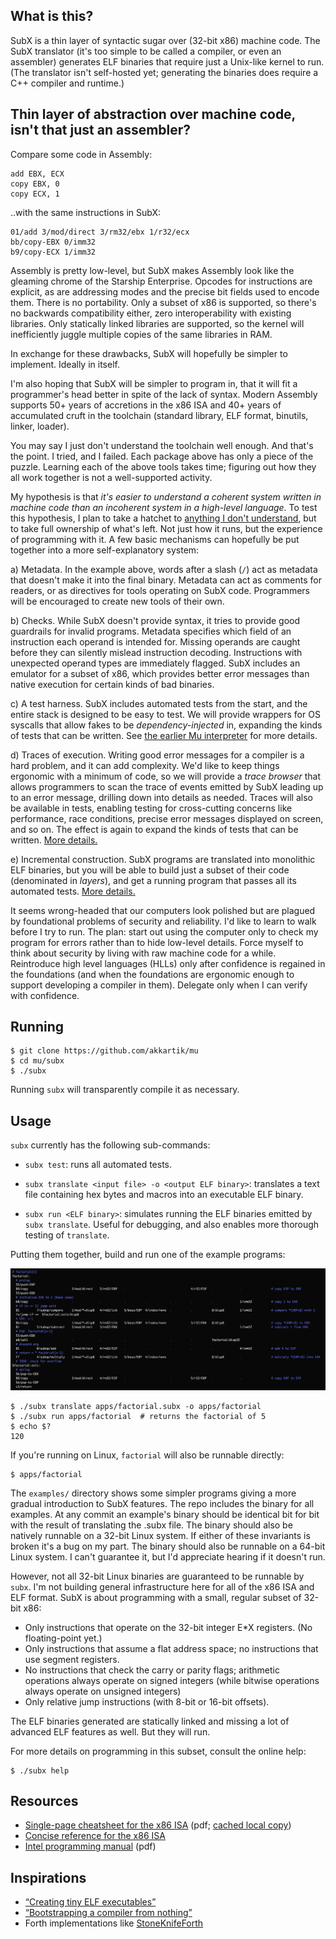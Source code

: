 ## What is this? 

SubX is a thin layer of syntactic sugar over (32-bit x86) machine code. The
SubX translator (it's too simple to be called a compiler, or even an
assembler) generates ELF binaries that require just a Unix-like kernel to run.
(The translator isn't self-hosted yet; generating the binaries does require a
C++ compiler and runtime.)

## Thin layer of abstraction over machine code, isn't that just an assembler?

Compare some code in Assembly:

```
add EBX, ECX
copy EBX, 0
copy ECX, 1
```

..with the same instructions in SubX:

```
01/add 3/mod/direct 3/rm32/ebx 1/r32/ecx
bb/copy-EBX 0/imm32
b9/copy-ECX 1/imm32
```

Assembly is pretty low-level, but SubX makes Assembly look like the gleaming
chrome of the Starship Enterprise. Opcodes for instructions are explicit, as
are addressing modes and the precise bit fields used to encode them. There is
no portability. Only a subset of x86 is supported, so there's no backwards
compatibility either, zero interoperability with existing libraries. Only
statically linked libraries are supported, so the kernel will inefficiently
juggle multiple copies of the same libraries in RAM.

In exchange for these drawbacks, SubX will hopefully be simpler to implement.
Ideally in itself.

I'm also hoping that SubX will be simpler to program in, that it will fit a
programmer's head better in spite of the lack of syntax. Modern Assembly
supports 50+ years of accretions in the x86 ISA and 40+ years of accumulated
cruft in the toolchain (standard library, ELF format, binutils, linker,
loader).

You may say I just don't understand the toolchain well enough. And that's the
point. I tried, and I failed. Each package above has only a piece of the
puzzle. Learning each of the above tools takes time; figuring out how they all
work together is not a well-supported activity.

My hypothesis is that _it's easier to understand a coherent system written in
machine code than an incoherent system in a high-level language._ To test this
hypothesis, I plan to take a hatchet to [anything I don't understand](https://en.wikipedia.org/wiki/Wikipedia:Chesterton%27s_fence),
but to take full ownership of what's left. Not just how it runs, but the
experience of programming with it. A few basic mechanisms can hopefully be put
together into a more self-explanatory system:

a) Metadata. In the example above, words after a slash (`/`) act as metadata
that doesn't make it into the final binary. Metadata can act as comments for
readers, or as directives for tools operating on SubX code. Programmers will
be encouraged to create new tools of their own.

b) Checks. While SubX doesn't provide syntax, it tries to provide good
guardrails for invalid programs. Metadata specifies which field of an instruction
each operand is intended for. Missing operands are caught before they can
silently mislead instruction decoding. Instructions with unexpected operand
types are immediately flagged. SubX includes an emulator for a subset of x86,
which provides better error messages than native execution for certain kinds
of bad binaries.

c) A test harness. SubX includes automated tests from the start, and the
entire stack is designed to be easy to test. We will provide wrappers for OS
syscalls that allow fakes to be _dependency-injected_ in, expanding the kinds
of tests that can be written. See [the earlier Mu interpreter](https://github.com/akkartik/mu#readme)
for more details.

d) Traces of execution. Writing good error messages for a compiler is a hard
problem, and it can add complexity. We'd like to keep things ergonomic with a
minimum of code, so we will provide a _trace browser_ that allows programmers
to scan the trace of events emitted by SubX leading up to an error message,
drilling down into details as needed. Traces will also be available in tests,
enabling testing for cross-cutting concerns like performance, race conditions,
precise error messages displayed on screen, and so on. The effect is again to
expand the kinds of tests that can be written. [More details.](http://akkartik.name/about)

e) Incremental construction. SubX programs are translated into monolithic ELF
binaries, but you will be able to build just a subset of their code (denominated
in _layers_), and get a running program that passes all its automated tests.
[More details.](https://akkartik.name/post/wart-layers)

It seems wrong-headed that our computers look polished but are plagued by
foundational problems of security and reliability. I'd like to learn to walk
before I try to run. The plan: start out using the computer only to check my
program for errors rather than to hide low-level details. Force myself to
think about security by living with raw machine code for a while. Reintroduce
high level languages (HLLs) only after confidence is regained in the foundations
(and when the foundations are ergonomic enough to support developing a
compiler in them). Delegate only when I can verify with confidence.

## Running

```
$ git clone https://github.com/akkartik/mu
$ cd mu/subx
$ ./subx
```

Running `subx` will transparently compile it as necessary.

## Usage

`subx` currently has the following sub-commands:

* `subx test`: runs all automated tests.

* `subx translate <input file> -o <output ELF binary>`: translates a text file
  containing hex bytes and macros into an executable ELF binary.

* `subx run <ELF binary>`: simulates running the ELF binaries emitted by `subx
  translate`. Useful for debugging, and also enables more thorough testing of
  `translate`.

Putting them together, build and run one of the example programs:

<img alt='apps/factorial.subx' src='../html/subx/factorial.png'>

```
$ ./subx translate apps/factorial.subx -o apps/factorial
$ ./subx run apps/factorial  # returns the factorial of 5
$ echo $?
120  
```

If you're running on Linux, `factorial` will also be runnable directly:
```
$ apps/factorial
```

The `examples/` directory shows some simpler programs giving a more gradual
introduction to SubX features. The repo includes the binary for all examples.
At any commit an example's binary should be identical bit for bit with the
result of translating the .subx file. The binary should also be natively
runnable on a 32-bit Linux system. If either of these invariants is broken
it's a bug on my part. The binary should also be runnable on a 64-bit Linux
system. I can't guarantee it, but I'd appreciate hearing if it doesn't run.

However, not all 32-bit Linux binaries are guaranteed to be runnable by
`subx`. I'm not building general infrastructure here for all of the x86 ISA
and ELF format. SubX is about programming with a small, regular subset of
32-bit x86:

* Only instructions that operate on the 32-bit integer E\*X registers. (No
  floating-point yet.)
* Only instructions that assume a flat address space; no instructions that use
  segment registers.
* No instructions that check the carry or parity flags; arithmetic operations
  always operate on signed integers (while bitwise operations always operate
  on unsigned integers)
* Only relative jump instructions (with 8-bit or 16-bit offsets).

The ELF binaries generated are statically linked and missing a lot of advanced
ELF features as well. But they will run.

For more details on programming in this subset, consult the online help:
```
$ ./subx help
```

## Resources

* [Single-page cheatsheet for the x86 ISA](https://net.cs.uni-bonn.de/fileadmin/user_upload/plohmann/x86_opcode_structure_and_instruction_overview.pdf)
  (pdf; [cached local copy](https://github.com/akkartik/mu/blob/master/subx/cheatsheet.pdf))
* [Concise reference for the x86 ISA](https://c9x.me/x86)
* [Intel programming manual](http://www.intel.com/content/dam/www/public/us/en/documents/manuals/64-ia-32-architectures-software-developer-instruction-set-reference-manual-325383.pdf) (pdf)

## Inspirations

* [&ldquo;Creating tiny ELF executables&rdquo;](https://www.muppetlabs.com/~breadbox/software/tiny/teensy.html)
* [&ldquo;Bootstrapping a compiler from nothing&rdquo;](http://web.archive.org/web/20061108010907/http://www.rano.org/bcompiler.html)
* Forth implementations like [StoneKnifeForth](https://github.com/kragen/stoneknifeforth)
